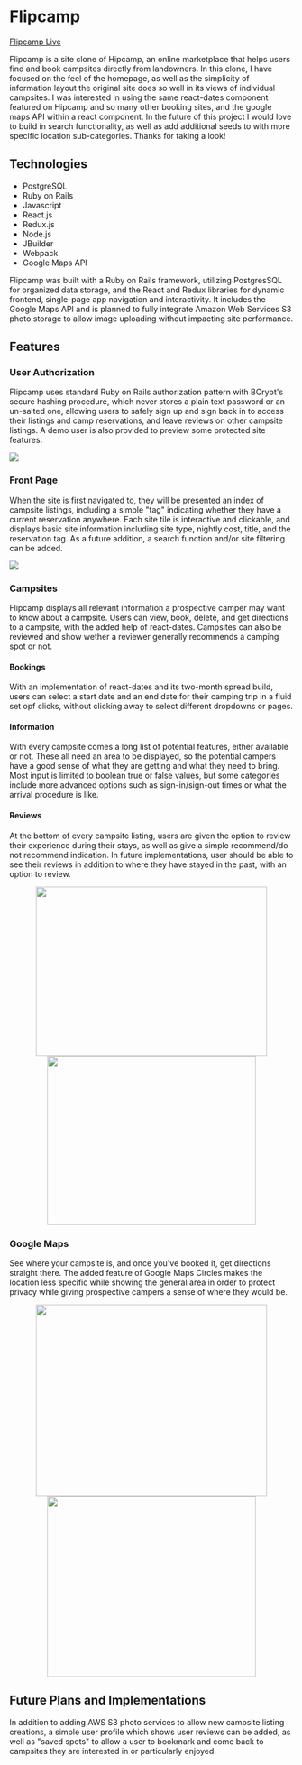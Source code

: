 # Flipcamp

[Flipcamp Live](https://flipcamp.herokuapp.com/#/)

Flipcamp is a site clone of Hipcamp, an online marketplace that helps users find and book campsites directly from landowners. In this clone, I have focused on the feel of the homepage, as well as the simplicity of information layout the original site does so well in its views of individual campsites. I was interested in using the same react-dates component featured on Hipcamp and so many other booking sites, and the google maps API within a react component. In the future of this project I would love to build in search functionality, as well as add additional seeds to with more specific location sub-categories. Thanks for taking a look!


## Technologies

* PostgreSQL
* Ruby on Rails
* Javascript
* React.js
* Redux.js
* Node.js
* JBuilder
* Webpack
* Google Maps API

Flipcamp was built with a Ruby on Rails framework, utilizing PostgresSQL for organized data storage, and the React and Redux libraries for dynamic frontend, single-page app navigation and interactivity. It includes the Google Maps API and is planned to fully integrate Amazon Web Services S3 photo storage to allow image uploading without impacting site performance. 


## Features

### User Authorization

Flipcamp uses standard Ruby on Rails authorization pattern with BCrypt's secure hashing procedure, which never stores a plain text password or an un-salted one, allowing users to safely sign up and sign back in to access their listings and camp reservations, and leave reviews on other campsite listings. A demo user is also provided to preview some protected site features.

<img src="https://i.imgur.com/FEUdfv2.png"/>

<!-- ```ruby
class User < ApplicationRecord

    validates :email, presence: true, uniqueness: true
    validates :first_name, :last_name, :password_digest, :session_token, presence: true
    validates :password, length: { minimum: 6 }, allow_nil: true

    has_many :sites
    has_many :bookings
    has_many :reviews

    before_validation :ensure_session_token
    attr_reader :password

    def self.find_by_credentials(email, password)
        user = User.find_by(email: email)
        user && user.is_password?(password) ? user : nil
    end

    def password=(password)
        @password = password
        self.password_digest = BCrypt::Password.create(password)
    end

    def is_password?(password)
        BCrypt::Password.new(self.password_digest).is_password?(password)
    end

    def ensure_session_token
        self.session_token ||= SecureRandom.urlsafe_base64
    end

    def reset_session_token!
        self.session_token = SecureRandom.urlsafe_base64
        self.save
        self.session_token
    end

end

``` -->

### Front Page

When the site is first navigated to, they will be presented an index of campsite listings, including a simple "tag" indicating whether they have a current reservation anywhere. Each site tile is interactive and clickable, and displays basic site information including site type, nightly cost, title, and the reservation tag. As a future addition, a search function and/or site filtering can be added.

<img src="https://i.imgur.com/BxgrCpI.png"/>

### Campsites

Flipcamp displays all relevant information a prospective camper may want to know about a campsite. Users can view, book, delete, and get directions to a campsite, with the added help of react-dates. Campsites can also be reviewed and show wether a reviewer generally recommends a camping spot or not.

#### Bookings

With an implementation of react-dates and its two-month spread build, users can select a start date and an end date for their camping trip in a fluid set opf clicks, without clicking away to select different dropdowns or pages.

<!-- ```javascript
return (
    <div className='booking-form-container'>
        <form onSubmit={this.handleSubmit} className='booking-form'>
            <div id='date-range-picker-container'>
                <DateRangePicker
                    startDate={this.state.startDate} 
                    startDateId="check-in"
                    endDate={this.state.endDate}
                    endDateId="check-out"
                    onDatesChange={({ startDate, endDate }) => this.setState({ startDate, endDate })}
                    focusedInput={this.state.focusedInput}
                    onFocusChange={focusedInput => this.setState({ focusedInput })}
                />
            </div>
            <div className='booking-form-guest-select-container'>
                <select
                    value={this.state.num_guests}
                    onChange={this.handleChange}
                    name="Guests" className='booking-form-guest-select'>
                    <option value="Guests" disabled="disabled">Guests</option>
                    {guests.map(count => (
                        <option key={count} value={count}>{count}</option>
                    ))}
                </select>
            </div>
            <div className='booking-submit-button-container'>
                <input
                    className='booking-submit-button'
                    type="submit"
                    value={subimtButtonValue}
                />
            </div>
        </form>
    </div>
);
``` -->

#### Information

With every campsite comes a long list of potential features, either available or not. These all need an area to be displayed, so the potential campers have a good sense of what they are getting and what they need to bring. Most input is limited to boolean true or false values, but some categories include more advanced options such as sign-in/sign-out times or what the arrival procedure is like.

#### Reviews

At the bottom of every campsite listing, users are given the option to review their experience during their stays, as well as give a simple recommend/do not recommend indication. In future implementations, user should be able to see their reviews in addition to where they have stayed in the past, with an option to review.

<p align="center">
  <img width="410" height="300" src="https://i.imgur.com/pKhc67f.png"/>
  <img width="370" height="300" src="https://i.imgur.com/oeaA62M.png"/>
</p>

### Google Maps

See where your campsite is, and once you've booked it, get directions straight there. The added feature of Google Maps Circles makes the location less specific while showing the general area in order to protect privacy while giving prospective campers a sense of where they would be.

<p align="center">
  <img width="410" height="340" src="https://i.imgur.com/q3sGZsp.png"/>
  <img width="370" height="320" src="https://i.imgur.com/mtqDZ1f.png"/>
</p>

<!-- ```javascript
import React from 'react';

class SiteMap extends React.Component {
    constructor (props) {
        super(props);
    };

    componentDidMount() {

        const mapOptions = {
            center: { lat: this.props.lat, lng: this.props.lng },
            zoom: 12
        };

        this.map = new google.maps.Map(this.mapNode, mapOptions);

        this.circle = new google.maps.Circle({
            strokeColor: '#F6C270',
            strokeOpacity: 0.8,
            strokeWeight: 2.5,
            fillColor: '#F6C270',
            fillOpacity: 0.40,
            map: this.map,
            center: { lat: this.props.lat, lng: this.props.lng },
            radius: 2000
        });
    };

    render() {
        return (
            <div id='widget-map' ref={map => this.mapNode = map}></div>
        );
    };
};

export default SiteMap;
``` -->

## Future Plans and Implementations

In addition to adding AWS S3 photo services to allow new campsite listing creations, a simple user profile which shows user reviews can be added, as well as "saved spots" to allow a user to bookmark and come back to campsites they are interested in or particularly enjoyed.
